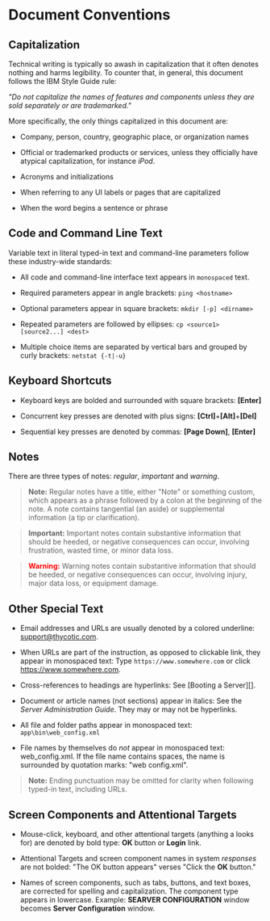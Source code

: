 [title]: # (Document Conventions)
[tags]: # (Document Conventions)
[priority]: # (1000)

# Document Conventions

## Capitalization

Technical writing is typically so awash in capitalization that it often denotes nothing and harms legibility. To counter that, in general, this document follows the IBM Style Guide rule:

*\"Do not capitalize the names of features and components unless they are sold separately or are trademarked.\"*

More specifically, the only things capitalized in this document are:

- Company, person, country, geographic place, or organization names

- Official or trademarked products or services, unless they officially have atypical capitalization, for instance *iPod*.

- Acronyms and initializations

- When referring to any UI labels or pages that are capitalized

- When the word begins a sentence or phrase

## Code and Command Line Text

Variable text in literal typed-in text and command-line parameters follow these industry-wide standards:

- All code and command-line interface text appears in `monospaced` text.

- Required parameters appear in angle brackets: `ping <hostname>`

- Optional parameters appear in square brackets: `mkdir [-p] <dirname>`

- Repeated parameters are followed by ellipses: `cp <source1> [source2...] <dest>`

- Multiple choice items are separated by vertical bars and grouped by curly brackets: `netstat {-t|-u}`

## Keyboard Shortcuts

- Keyboard keys are bolded and surrounded with square brackets: **[Enter]**

- Concurrent key presses are denoted with plus signs: **[Ctrl]**+**[Alt]**+**[Del]**

- Sequential key presses are denoted by commas: **[Page Down]**, **[Enter]**

## Notes

There are three types of notes: _regular_,  _important_ and _warning_.

> **Note:** Regular notes have a title, either "Note" or something custom, which appears as a phrase followed by a colon at the beginning of the note. A note contains tangential (an aside) or supplemental information (a tip or clarification).

> **Important:** Important notes contain substantive information that should be heeded, or negative consequences can occur, involving frustration, wasted time, or minor data loss.

> <span style="color:red">**Warning:**</span> Warning notes contain substantive information that should be heeded, or negative consequences can occur, involving injury, major data loss, or equipment damage.

## Other Special Text

- Email addresses and URLs are usually denoted by a colored underline: <support@thycotic.com>.

- When URLs are part of the instruction, as opposed to clickable link, they appear in monospaced text: Type `https://www.somewhere.com` or click https://www.somewhere.com.

- Cross-references to headings are hyperlinks: See [Booting a Server][].

- Document or article names (not sections) appear in italics: See the _Server Administration Guide_. They may or may not be hyperlinks.

- All file and folder paths appear in monospaced text: `app\bin\web_config.xml`

- File names by themselves do *not* appear in monospaced text: web_config.xml. If the file name contains spaces, the name is surrounded by quotation marks: "web config.xml".

> **Note:** Ending punctuation may be omitted for clarity when following typed-in text, including URLs.

## Screen Components and Attentional Targets

- Mouse-click, keyboard, and other attentional targets (anything a looks for) are denoted by bold type: **OK** button or **Login** link.

- Attentional Targets and screen component names in system _responses_ are not bolded: "The OK button appears" verses "Click the **OK** button."

- Names of screen components, such as tabs, buttons, and text boxes, are corrected for spelling and capitalization. The component type appears in lowercase. Example: **SEARVER CONFIGURATION** window becomes **Server Configuration** window.
